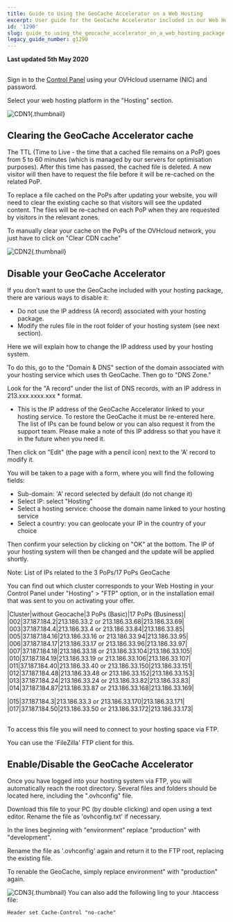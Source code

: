 ```yaml
---
title: Guide to Using the GeoCache Accelerator on a Web Hosting
excerpt: User guide for the GeoCache Accelerator included in our Web Hosting plans
id: '1290'
slug: guide_to_using_the_geocache_accelerator_on_a_web_hosting_package
legacy_guide_number: g1290
---
```


**Last updated 5th May 2020**

## 
Sign in to the [Control Panel](https://www.ovh.com/auth/?action=gotomanager) using your OVHcloud username (NIC) and password. 

Select your web hosting platform in the "Hosting" section.

![CDN1](images/img_2904.jpg){.thumbnail}


## Clearing the GeoCache Accelerator cache

The TTL (Time to Live - the time that a cached file remains on a PoP) goes from 5 to 60 minutes (which is managed by our servers for optimisation purposes). After this time has passed, the cached file is deleted. A new visitor will then have to request the file before it will be re-cached on the related PoP.

To replace a file cached on the PoPs after updating your website, you will need to clear the existing cache so that visitors will see the updated content. The files will be re-cached on each PoP when they are requested by visitors in the relevant zones.

To manually clear your cache on the PoPs of the OVHcloud network, you just have to click on "Clear CDN cache"

![CDN2](images/img_2957.jpg){.thumbnail}


## Disable your GeoCache Accelerator

If you don't want to use the GeoCache included with your hosting package, there are various ways to disable it:


- Do not use the IP address (A record) associated with your hosting package. 
- Modify the rules file in the root folder of your hosting system (see next section).


Here we will explain how to change the IP address used by your hosting system.

To do this, go to the "Domain & DNS" section of the domain associated with your hosting service which uses th GeoCache. Then go to "DNS Zone."

Look for the "A record" under the list of DNS records, with an IP address in 213.xxx.xxxx.xxx * format.

* This is the IP address of the GeoCache Accelerator linked to your hosting service. To restore the GeoCache it must be re-entered here. The list of IPs can be found below or you can also request it from the support team.
Please make a note of this IP address so that you have it in the future when you need it.

Then click on "Edit" (the page with a pencil icon) next to the 'A' record to modify it.

You will be taken to a page with a form, where you will find the following fields:


- Sub-domain: 'A' record selected by default (do not change it)
- Select IP: select "Hosting"
- Select a hosting service: choose the domain name linked to your hosting service
- Select a country: you can geolocate your IP in the country of your choice


Then confirm your selection by clicking on "OK" at the bottom. The IP of your hosting system will then be changed and the update will be applied shortly.

Note: List of IPs related to the 3 PoPs/17 PoPs GeoCache

You can find out which cluster corresponds to your Web Hosting in your Control Panel under "Hosting" > "FTP" option, or in the installation email that was sent to you on activating your offer.

|Cluster|without Geocache|3 PoPs (Basic)|17 PoPs (Business)|
|002|37.187.184.2|213.186.33.2 or 213.186.33.68|213.186.33.69|
|003|37.187.184.4|213.186.33.4 or 213.186.33.84|213.186.33.85|
|005|37.187.184.16|213.186.33.16 or 213.186.33.94|213.186.33.95|
|006|37.187.184.17|213.186.33.17 or 213.186.33.96|213.186.33.97|
|007|37.187.184.18|213.186.33.18 or 213.186.33.104|213.186.33.105|
|010|37.187.184.19|213.186.33.19 or 213.186.33.106|213.186.33.107|
|011|37.187.184.40|213.186.33.40 or 213.186.33.150|213.186.33.151|
|012|37.187.184.48|213.186.33.48 or 213.186.33.152|213.186.33.153|
|013|37.187.184.24|213.186.33.24 or 213.186.33.82|213.186.33.83|
|014|37.187.184.87|213.186.33.87 or 213.186.33.168|213.186.33.169|

|015|37.187.184.3|213.186.33.3 or
213.186.33.170|213.186.33.171|
|017|37.187.184.50|213.186.33.50 or 213.186.33.172|213.186.33.173|




## 

To access this file you will need to connect to your hosting space via FTP. 

You can use the 'FileZilla' FTP client for this.


## Enable/Disable the GeoCache Accelerator

Once you have logged into your hosting system via FTP, you will automatically reach the root directory. Several files and folders should be located here, including the ".ovhconfig" file.

Download this file to your PC (by double clicking) and open using a text editor. Rename the file as 'ovhconfig.txt' if necessary.

In the lines beginning with "environment" replace "production" with "development". 

Rename the file as '.ovhconfig' again and return it to the FTP root, replacing the existing file. 

To renable the GeoCache, simply replace environment" with "production" again.

![CDN3](images/img_1207.jpg){.thumbnail}
You can also add the following ling to your .htaccess file:

```
Header set Cache-Control "no-cache"
```



